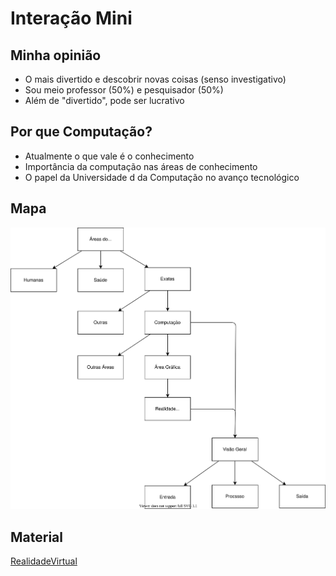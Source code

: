 # Interação Mini

## Minha opinião

- O mais divertido e descobrir novas coisas (senso investigativo)  
- Sou meio professor (50%) e pesquisador (50%)  
- Além de "divertido", pode ser lucrativo  

## Por que Computação?

- Atualmente o que vale é o conhecimento  
- Importância da computação nas áreas de conhecimento  
- O papel da Universidade d da Computação no avanço tecnológico  

## Mapa

![Mapa](Mapa.drawio.svg "Mapa")  

## Material

[RealidadeVirtual](Conceitos/RealidadeVirtual.md "RealidadeVirtual")  
